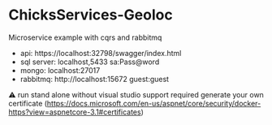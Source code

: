 # ChicksServices-Geoloc
Microservice example with cqrs and rabbitmq

- api: https://localhost:32798/swagger/index.html
- sql server: localhost,5433 sa:Pass@word
- mongo: localhost:27017
- rabbitmq: http://localhost:15672 guest:guest

⚠ run stand alone without visual studio support required generate your own certificate (https://docs.microsoft.com/en-us/aspnet/core/security/docker-https?view=aspnetcore-3.1#certificates)
